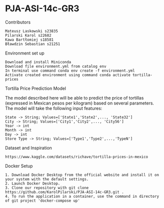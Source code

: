 # PJA-ASI-14c-GR3


Contributors

    Mateusz Laskowski s23835
    Pilarski Karol s22682
    Kawa Bartłomiej s18581
    Bławdzin Sebastian s21251

 Environment set up

    Download and install Miniconda
    Download file environment.yml from catalog env
    In terminal use command conda env create -f environment.yml
    Activate created environment using command conda activate tortilla-prices
    
Tortilla Price Prediction Model

The model described here will be able to predict the price of tortillas (expressed in Mexican pesos per kilogram)
based on several parameters. The model will take the following input features:

    State -> String; Values=['State1','State2',..., 'State32']
    City -> String; Values=['City1','City2',..., 'City56']
    Year -> int
    Month -> int
    Day -> int
    Store Type -> String; Values=['Type1','Type2',...,'TypeN']

Dataset and Inspiration

    https://www.kaggle.com/datasets/richave/tortilla-prices-in-mexico

Docker Setup

    1. Download Docker Desktop from the official website and install it on your system with the default settings.
    2. Launch Docker Desktop.
    3. Clone our repository with git clone https://github.com/KarolPilarski/PJA-ASI-14c-GR3.git .
    4. To run the application in a container, use the command in directory of git project 'docker-compose up'


